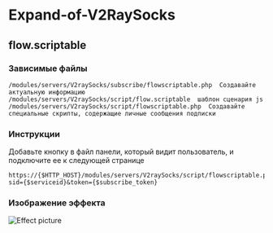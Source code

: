 # Expand-of-V2RaySocks

## flow.scriptable

### Зависимые файлы

    /modules/servers/V2raySocks/subscribe/flowscriptable.php  Создавайте актуальную информацию
    /modules/servers/V2raySocks/script/flow.scriptable  шаблон сценария js
    /modules/servers/V2raySocks/script/flowscriptable.php  Создавайте специальные скрипты, содержащие личные сообщения подписки

### Инструкции

Добавьте кнопку в файл панели, который видит пользователь, и подключите ее к следующей странице

    https://{$HTTP_HOST}/modules/servers/V2raySocks/script/flowscriptable.php?sid={$serviceid}&token={$subscribe_token}

### Изображение эффекта

![Effect picture](https://s1.ax1x.com/2020/09/04/wkndun.jpg "Effect picture")